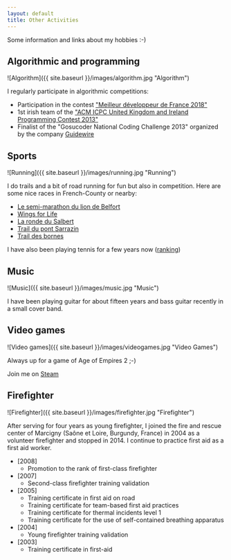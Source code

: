 ```yaml
---
layout: default
title: Other Activities
---
```


Some information and links about my hobbies :-)

## Algorithmic and programming
![Algorithm]({{ site.baseurl }}/images/algorithm.jpg "Algorithm")

I regularly participate in algorithmic competitions:
* Participation in the contest ["Meilleur développeur de France 2018"](https://mdf19.com/)
* 1st irish team of the ["ACM ICPC United Kingdom and Ireland Programming Contest 2013"](http://ukiepc.info/)
* Finalist of the "Gosucoder National Coding Challenge 2013" organized by the company [Guidewire](https://www.guidewire.com/)

## Sports
![Running]({{ site.baseurl }}/images/running.jpg "Running")

I do trails and a bit of road running for fun but also in competition.
Here are some nice races in French-County or nearby:
* [Le semi-marathon du lion de Belfort](https://www.lelion.org/)
* [Wings for Life](https://www.wingsforlifeworldrun.com/fr/fr/)
* [La ronde du Salbert](http://www.belfort-marathon.fr/rds.php)
* [Trail du pont Sarrazin](http://trail-pont-sarrazin.com/)
* [Trail des bornes](https://traildesbornes.jimdo.com/)

I have also been playing tennis for a few years now ([ranking](https://tenup.fft.fr/palmares/108982967))

## Music
![Music]({{ site.baseurl }}/images/music.jpg "Music")

I have been playing guitar for about fifteen years and bass guitar recently in a small cover band.

## Video games
![Video games]({{ site.baseurl }}/images/videogames.jpg "Video Games")

Always up for a game of Age of Empires 2 ;-)

Join me on [Steam](https://steamcommunity.com/profiles/76561198042810574/)

## Firefighter
![Firefighter]({{ site.baseurl }}/images/firefighter.jpg "Firefighter")

After serving for four years as young firefighter, I joined the fire and rescue center of Marcigny (Saône et Loire, Burgundy, France) in 2004 as a volunteer firefighter and stopped in 2014.
I continue to practice first aid as a first aid worker.

* [2008]
  * Promotion to the rank of first-class firefighter
* [2007]
  * Second-class firefighter training validation
* [2005]
  * Training certificate in first aid on road
  * Training certificate for team-based first aid practices
  * Training certificate for thermal incidents level 1
  * Training certificate for the use of self-contained breathing apparatus
* [2004]
  * Young firefighter training validation
* [2003]
  * Training certificate in first-aid
